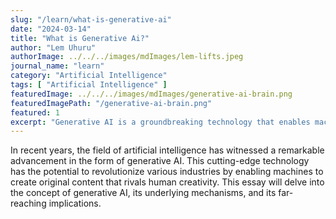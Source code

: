```yaml
---
slug: "/learn/what-is-generative-ai"
date: "2024-03-14"
title: "What is Generative Ai?"
author: "Lem Uhuru"
authorImage: ../../../images/mdImages/lem-lifts.jpeg
journal_name: "learn"
category: "Artificial Intelligence"
tags: [ "Artificial Intelligence" ]
featuredImage: ../../../images/mdImages/generative-ai-brain.png
featuredImagePath: "/generative-ai-brain.png"
featured: 1
excerpt: "Generative AI is a groundbreaking technology that enables machines to create original content, such as text, images, and music, by learning patterns from vast datasets."
---
```


In recent years, the field of artificial intelligence has witnessed a remarkable advancement in the form of generative AI. This cutting-edge technology has the potential to revolutionize various industries by enabling machines to create original content that rivals human creativity. This essay will delve into the concept of generative AI, its underlying mechanisms, and its far-reaching implications.